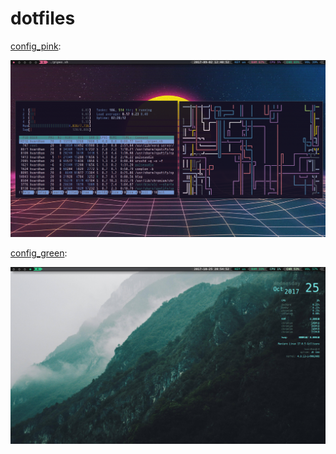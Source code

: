 # dotfiles

[config_pink](./polybar/config_pink):

![Fake busy](./images/pink.png "Pink")

[config_green](./polybar/config):

![Fake busy](./images/green.png "Green")
